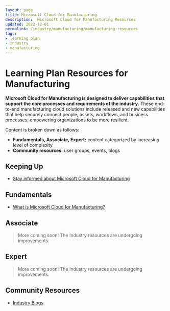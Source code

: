 ```yaml
---
layout: page
title: Microsoft Cloud for Manufacturing
description:  Microsoft Cloud for Manufacturing Resources
updated: 2022-12-01
permalink: /industry/manufacturing/manufacturing-resources
tags:
- learning plan
- industry
- manufacturing
---
```


# Learning Plan Resources for Manufacturing

**Microsoft Cloud for Manufacturing is designed to deliver capabilities that support the core processes and requirements of the industry.** These end-to-end manufacturing cloud solutions include released and new capabilities that help securely connect people, assets, workflows, and business processes, empowering organizations to be more resilient.

Content is broken down as follows:

* **Fundamentals, Associate, Expert:** content categorized by increasing level of complexity
* **Community resources:** user groups, events, blogs

## Keeping Up

* [Stay informed about Microsoft Cloud for Manufacturing](https://info.microsoft.com/ww-landing-Manufacturing-StayInformed.html)

## Fundamentals

* [What is Microsoft Cloud for Manufacturing?](https://www.microsoft.com/en-us/industry/manufacturing/microsoft-cloud-for-manufacturing)

## Associate

> More coming soon! The Industry resources are undergoing improvements.

## Expert

> More coming soon! The Industry resources are undergoing improvements.

## Community Resources

* [Industry Blogs](https://cloudblogs.microsoft.com/industry-blog/)